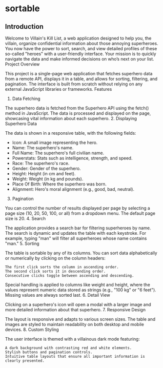 # sortable

## Introduction

Welcome to Villain's Kill List, a web application designed to help you, the villain, organize confidential information about those annoying superheroes. You now have the power to sort, search, and view detailed profiles of these so-called "heroes" with a user-friendly interface. Your mission is to quickly navigate the data and make informed decisions on who’s next on your list.
Project Overview

This project is a single-page web application that fetches superhero data from a remote API, displays it in a table, and allows for sorting, filtering, and pagination. The interface is built from scratch without relying on any external JavaScript libraries or frameworks.
Features
1. Data Fetching

The superhero data is fetched from the Superhero API using the fetch() method in JavaScript. The data is processed and displayed on the page, showcasing vital information about each superhero.
2. Displaying Superhero Data

The data is shown in a responsive table, with the following fields:

- Icon: A small image representing the hero.
- Name: The superhero's name.
- Full Name: The superhero's full civilian name.
- Powerstats: Stats such as intelligence, strength, and speed.
- Race: The superhero's race.
- Gender: Gender of the superhero.
- Height: Height (in cm and feet).
- Weight: Weight (in kg and pounds).
- Place Of Birth: Where the superhero was born.
- Alignment: Hero's moral alignment (e.g., good, bad, neutral).

3. Pagination

You can control the number of results displayed per page by selecting a page size (10, 20, 50, 100, or all) from a dropdown menu. The default page size is 20.
4. Search

The application provides a search bar for filtering superheroes by name. The search is dynamic and updates the table with each keystroke. For example, typing "man" will filter all superheroes whose name contains "man."
5. Sorting

The table is sortable by any of its columns. You can sort data alphabetically or numerically by clicking on the column headers:

    The first click sorts the column in ascending order.
    The second click sorts it in descending order.
    Consecutive clicks toggle between ascending and descending.

Special handling is applied to columns like weight and height, where the values represent numeric data stored as strings (e.g., "100 kg" or "6 feet"). Missing values are always sorted last.
6. Detail View

Clicking on a superhero's icon will open a modal with a larger image and more detailed information about that superhero.
7. Responsive Design

The layout is responsive and adapts to various screen sizes. The table and images are styled to maintain readability on both desktop and mobile devices.
8. Custom Styling

The user interface is themed with a villainous dark mode featuring:

    A dark background with contrasting red and white elements.
    Stylish buttons and pagination controls.
    Intuitive table layouts that ensure all important information is clearly presented.